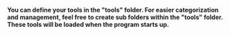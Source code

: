 **You can define your tools in the "tools" folder.
For easier categorization and management, feel free to create sub folders within the "tools" folder.
These tools will be loaded when the program starts up.**